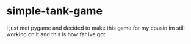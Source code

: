 # simple-tank-game
I just met pygame and decided to make this game for my cousin.im still working on it and this is how far ive got
